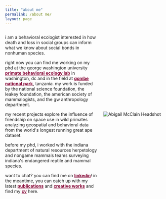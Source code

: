 ```yaml
---
title: "about me"
permalink: /about me/
layout: page
--- 
```


<div style="display: flex; align-items: center; justify-content: flex-end; gap: 20px;">

  <!-- Text Content -->
  <div style="flex: 1; max-width: 600px;">
    
<p>i am a behavioral ecologist interested in how death and loss in social groups can inform what we know about social bonds in nonhuman species.</p>
    
<p>right now you can find me working on my phd at the george washington university <a href="https://cashp.columbian.gwu.edu/primate-behavioral-ecology" style="color: #840032;"><strong>primate behavioral ecology lab</strong></a> in washington, dc and in the field at <a href="https://janegoodall.ca/what-we-do/africa-programs/gombe-stream-research-centre/" style="color: #840032;"><strong>gombe national park</strong></a>, tanzania. my work is funded by the national science foundation, the leakey foundation, the american society of mammalogists, and the gw anthropology department.</p>

<p>my recent projects explore the influence of friendship on space use in wild primates analyzing geospatial and behavioral data from the world's longest running great ape dataset.</p>

<p>before my phd, i worked with the indiana department of natural resources herpetology and nongame mammals teams surveying indiana's endangered reptile and mammal species.</p>

<p>want to chat? you can find me on <a href="https://www.linkedin.com/in/abigail-mcclain" style="color: #840032;"><strong>linkedin</strong></a>! in the meantime, you can catch up with my latest <a href="https://armcclain.github.io/publications/" style="color: #840032;"><strong>publications</strong></a> and <a href="https://armcclain.github.io/creative%20works/" style="color: #840032;"><strong>creative works</strong></a> and find my <a href="https://github.com/user-attachments/files/18370120/McClain_Abigail_2pg_CV_JAN_2025.pdf" style="color: #840032;"><strong>cv</strong></a> here.</p>

  </div>

  <!-- Headshot Image -->
  <img src="https://github.com/user-attachments/assets/d733de93-f5a5-4a5b-8028-a6e5e4335336" 
       alt="Abigail McClain Headshot" 
       style="max-width: 250px; height: auto;">
</div>
